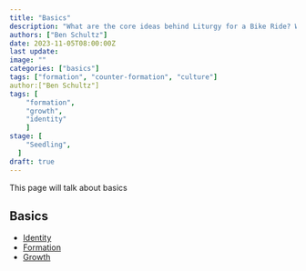 ```yaml
---
title: "Basics"
description: "What are the core ideas behind Liturgy for a Bike Ride? Where should I start?"
authors: ["Ben Schultz"]
date: 2023-11-05T08:00:00Z
last update: 
image: ""
categories: ["basics"]
tags: ["formation", "counter-formation", "culture"]
author:["Ben Schultz"]
tags: [
	"formation",
	"growth",
	"identity"
	]
stage: [
	"Seedling",
  ]
draft: true
---
```


This page will talk about basics

## Basics

- [Identity](./identity)
- [Formation](./formation)
- [Growth](./growth)
